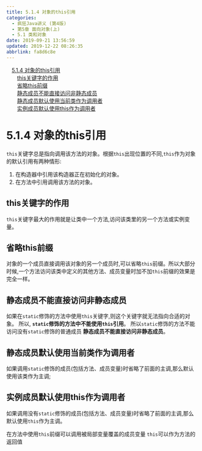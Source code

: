 ```yaml
---
title: 5.1.4 对象的this引用
categories: 
  - 疯狂Java讲义 (第4版)
  - 第5章 面向对象(上)
  - 5.1 类和对象
date: 2019-09-21 13:56:59
updated: 2019-12-22 08:26:35
abbrlink: fa8d6c8e
---
```

<div id='my_toc'><a href="/JavaReadingNotes/fa8d6c8e/#5-1-4-对象的this引用" class="header_1">5.1.4 对象的this引用</a><br><a href="/JavaReadingNotes/fa8d6c8e/#this关键字的作用" class="header_2">this关键字的作用</a><br><a href="/JavaReadingNotes/fa8d6c8e/#省略this前缀" class="header_2">省略this前缀</a><br><a href="/JavaReadingNotes/fa8d6c8e/#静态成员不能直接访问非静态成员" class="header_2">静态成员不能直接访问非静态成员</a><br><a href="/JavaReadingNotes/fa8d6c8e/#静态成员默认使用当前类作为调用者" class="header_2">静态成员默认使用当前类作为调用者</a><br><a href="/JavaReadingNotes/fa8d6c8e/#实例成员默认使用this作为调用者" class="header_2">实例成员默认使用this作为调用者</a><br></div>
<style>.header_1{margin-left: 1em;}.header_2{margin-left: 2em;}.header_3{margin-left: 3em;}.header_4{margin-left: 4em;}.header_5{margin-left: 5em;}.header_6{margin-left: 6em;}</style>
<!--more-->
<script>if (navigator.platform.search('arm')==-1){document.getElementById('my_toc').style.display = 'none';}var e,p = document.getElementsByTagName('p');while (p.length>0) {e = p[0];e.parentElement.removeChild(e);}</script>

<!--end-->
<!--SSTStart-->
# 5.1.4 对象的this引用 #
`this`关键字总是指向调用该方法的对象。根据`this`出现位置的不同,`this`作为对象的默认引用有两种情形:
1. 在构造器中引用该构造器正在初始化的对象。
2. 在方法中引用调用该方法的对象。

## this关键字的作用 ##
`this`关键字最大的作用就是让类中一个方法,访问该类里的另一个方法或实例变量。
## 省略this前缀 ##
对象的一个成员直接调用该对象的另一个成员时,可以省略`this`前缀。所以大部分时候,一个方法访问该类中定义的其他方法、成员变量时加不加`this`前缀的效果是完全一样。
## 静态成员不能直接访问非静态成员 ##
如果在`static`修饰的方法中使用`this`关键字,则这个关键字就无法指向合适的对象。
所以, **`static`修饰的方法中不能使用`this`引用**。
所以`static`修饰的方法不能访问没有`static`修饰的普通成员
**静态成员不能直接访问非静态成员**。

## 静态成员默认使用当前类作为调用者 ##
如果调用`static`修饰的成员(包括方法、成员变量)时省略了前面的主调,那么默认使用该类作为主调;
## 实例成员默认使用this作为调用者 ##
如果调用没有`static`修饰的成员(包括方法、成员变量)时省略了前面的主调,那么默认使用`this`作为主调。

在方法中使用`this`前缀可以调用被局部变量覆盖的成员变量
`this`可以作为方法的返回值
<!--SSTStop-->

